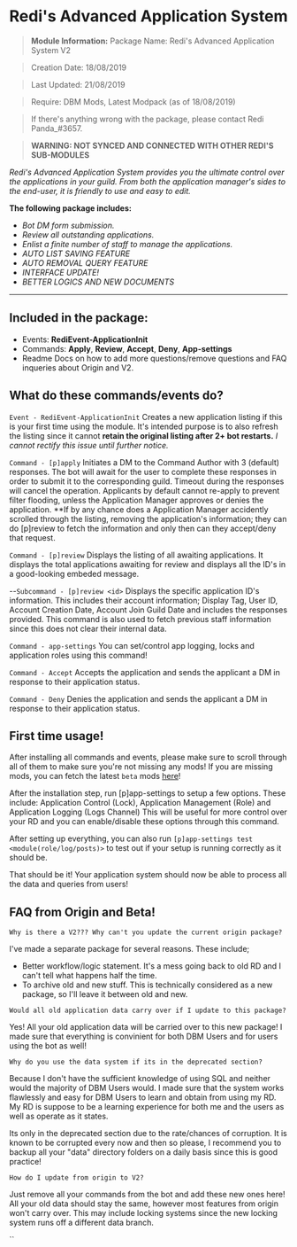 # Redi's Advanced Application System

> **Module Information:** 
Package Name: Redi's Advanced Application System V2

> Creation Date: 18/08/2019

> Last Updated: 21/08/2019

> Require: DBM Mods, Latest Modpack (as of 18/08/2019)

> If there's anything wrong with the package, please contact Redi Panda_#3657.

> **WARNING: NOT SYNCED AND CONNECTED WITH OTHER REDI'S SUB-MODULES**

*Redi's Advanced Application System provides you the ultimate control over the applications in your guild. From both the application manager's sides to the end-user, it is friendly to use and easy to edit.*

**The following package includes:**

  - *Bot DM form submission.*
  - *Review all outstanding applications.*
  - *Enlist a finite number of staff to manage the applications.*
  - *AUTO LIST SAVING FEATURE*
  - *AUTO REMOVAL QUERY FEATURE*
  - *INTERFACE UPDATE!*
  - *BETTER LOGICS AND NEW DOCUMENTS*
 

---
**Included in the package:**
- 
- Events: **RediEvent-ApplicationInit**
- Commands: **Apply**, **Review**, **Accept**, **Deny**, **App-settings**
- Readme Docs on how to add more questions/remove questions and FAQ inqueries about Origin and V2.


## What do these commands/events do?
`Event - RediEvent-ApplicationInit`
Creates a new application listing if this is your first time using the module. It's intended purpose is to also refresh the listing since it cannot **retain the original listing after 2+ bot restarts.** *I cannot rectify this issue until further notice.*

`Command - [p]apply`
Initiates a DM to the Command Author with 3 (default) responses. The bot will await for the user to complete these responses in order to submit it to the corresponding guild. Timeout during the responses will cancel the operation. Applicants by default cannot re-apply to prevent filter flooding, unless the Application Manager approves or denies the application.
**If by any chance does a Application Manager accidently scrolled through the listing, removing the application's information; they can do [p]review <userid> to fetch the information and only then can they accept/deny that request.

`Command - [p]review`
Displays the listing of all awaiting applications. It displays the total applications awaiting for review and displays all the ID's in a good-looking embeded message.  

--`Subcommand - [p]review <id>`
Displays the specific application ID's information. This includes their account information; Display Tag, User ID, Account Creation Date, Account Join Guild Date and includes the responses provided. This command is also used to fetch previous staff information since this does not clear their internal data.

`Command - app-settings`
You can set/control app logging, locks and application roles using this command!

`Command - Accept`
Accepts the application and sends the applicant a DM in response to their application status.

`Command - Deny`
Denies the application and sends the applicant a DM in response to their application status.


## First time usage!

After installing all commands and events, please make sure to scroll through all of them to make sure you're not missing any mods!
If you are missing mods, you can fetch the latest `beta` mods [here](https://github.com/Discord-Bot-Maker-Mods/DBM-Mods/tree/beta)!

After the installation step, run [p]app-settings to setup a few options. These include: Application Control (Lock), Application Management (Role) and Application Logging (Logs Channel)
This will be useful for more control over your RD and you can enable/disable these options through this command.

After setting up everything, you can also run `[p]app-settings test <module(role/log/posts)>` to test out if your setup is running correctly as it should be.

That should be it! Your application system should now be able to process all the data and queries from users!

## FAQ from Origin and Beta!

`Why is there a V2??? Why can't you update the current origin package?`

I've made a separate package for several reasons. These include;
  - Better workflow/logic statement. It's a mess going back to old RD and I can't tell what happens half the time.
  - To archive old and new stuff. This is technically considered as a new package, so I'll leave it between old and new.

`Would all old application data carry over if I update to this package?`

Yes! All your old application data will be carried over to this new package! I made sure that everything is convinient for both DBM Users and
for users using the bot as well!

`Why do you use the data system if its in the deprecated section?`

Because I don't have the sufficient knowledge of using SQL and neither would the majority of DBM Users would. I made sure that the system works
flawlessly and easy for DBM Users to learn and obtain from using my RD. My RD is suppose to be a learning experience for both me and the users as
well as operate as it states.

Its only in the deprecated section due to the rate/chances of corruption. It is known to be corrupted every now and then so please, I recommend you
to backup all your "data" directory folders on a daily basis since this is good practice!

`How do I update from origin to V2?`

Just remove all your commands from the bot and add these new ones here! All your old data should stay the same, however most features from origin won't carry over. 
This may include locking systems since the new locking system runs off a different data branch.

``
